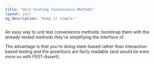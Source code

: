 ```yaml
---
title: "Unit-testing Convenience Methods"
layout: post
og_description: "Keep it simple."
---
```


An easy way to unit test convenience methods: bootstrap them with the already-tested methods they're simplifying the interface of.

The advantage is that you're doing state-based rather than interaction-based testing and the assertions are fairly readable (and would be even more so with FEST-Assert).

<script src="http://gist.github.com/226640.js"></script>
